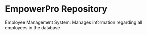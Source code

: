 # EmpowerPro Repository
Employee Management System: Manages information regarding all employees in the database
